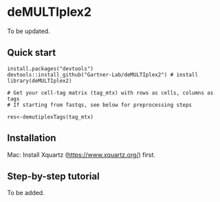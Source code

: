 # deMULTIplex2

To be updated.

## Quick start

```
install.packages("devtools") 
devtools::install_github("Gartner-Lab/deMULTIplex2") # install
library(deMULTIplex2) 

# Get your cell-tag matrix (tag_mtx) with rows as cells, columns as tags
# If starting from fastqs, see below for preprocessing steps

res<-demutiplexTags(tag_mtx)
```

## Installation
Mac: Install Xquartz (https://www.xquartz.org/) first.


## Step-by-step tutorial

To be added.
